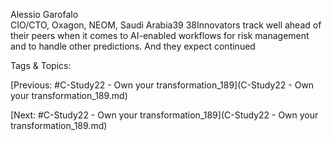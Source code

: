  
Alessio Garofalo  
CIO/CTO, Oxagon, NEOM, Saudi Arabia39
38Innovators track well ahead of their peers when it comes to AI-enabled workflows 
for risk management and to handle other predictions. And they expect continued 

   Tags & Topics:
   

[Previous: #C-Study22 - Own your transformation_189](C-Study22 - Own your transformation_189.md)

[Next: #C-Study22 - Own your transformation_189](C-Study22 - Own your transformation_189.md)